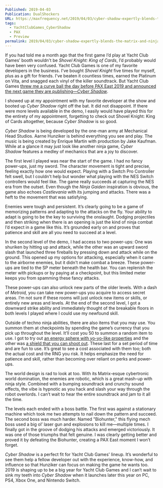 ```yaml
---
Published: 2019-04-03
Publication: DualShockers
URL: https://maxfrequency.net/2019/04/03/cyber-shadow-expertly-blends-the-matrix-and-ninja-gaiden/
tags:
  - YachtClubGames_CyberShadow
  - PAX
  - Preview
permalink: 2019/04/03/cyber-shadow-expertly-blends-the-matrix-and-ninja-gaiden/
---
```

If you had told me a month ago that the first game I’d play at Yacht Club Games’ booth wouldn't be _Shovel Knight: King of Cards_, I’d probably would have been very confused. Yacht Club Games is one of my favorite developers in the business. I've bought _Shovel Knight_ five times for myself, plus as a gift for friends. I've beaten it countless times, earned the Platinum on Vita, and snagged each vinyl of the killer soundtrack. But Yacht Club Games [threw me a curve ball the day before PAX East 2019 and announced the next game they are publishing—_Cyber Shadow_](https://www.dualshockers.com/cyber-shadow-yacht-club-games-publishing/).

I showed up at my appointment with my favorite developer at the show and booted up _Cyber Shadow_ right off the bat. It did not disappoint. If there were more levels available in the demo, I easily would have played this for the entirety of my appointment, forgetting to check out Shovel Knight: King of Cards altogether, because _Cyber Shadow_ is so good.

_Cyber Shadow_ is being developed by the one-man army at Mechanical Head Studios. Aarne Hunziker is behind everything you see and play. The music is being created by Enrique Martin with production by Jake Kaufman. While at a glance it may just look like another ninja game, _Cyber Shadow_ features a medley of mechanics that are a joy to discover.

The first level I played was near the start of the game. I had no fancy power-ups, just my sword. The character movement is tight and precise, feeling exactly how one would expect. Playing with a Switch Pro Controller felt swell, but I couldn't help but wonder what playing with the NES Switch controllers would feel like. The game really succeeds at capturing the NES era from the outset. Even though the _Ninja Gaiden_ inspiration is obvious, the game also echoes _Castlevania_ with its jumping and attacks. There was a heft to the movement that was satisfying.

Enemies were tough and persistent. It’s clearly going to be a game of memorizing patterns and adapting to the attacks on the fly. Your ability to adapt is going to be the key to surviving the onslaught. Dodging projectiles and then striking when there is an opening is just the kind of ninja combat I’d expect in a game like this. It’s grounded early on and proves that patience and skill are all you need to succeed at a level.

In the second level of the demo, I had access to two power-ups: One was shuriken by hitting up and attack, while the other was an upward sword slash that launched three fireballs by pressing down and attack while on the ground. This opened up my options for attacking, especially when it came to the airborne enemies, but it didn't make combat a breeze. These power-ups are tied to the SP meter beneath the health bar. You can replenish the meter with pickups or by paying at a checkpoint, but this limited meter keeps you from spamming these fancy attacks. 

These power-ups can also unlock new parts of the older levels. With a dash of _Metroid,_ you can take new power-ups you acquire to access secret areas. I’m not sure if these rooms will just unlock new items or skills, or entirely new areas and levels. At the end of the second level, I got a downward strike ability and immediately thought of the breakable floors in both levels I played where I could use my newfound skill.

Outside of techno ninja abilities, there are also items that you may use. You summon them at checkpoints by spending the game’s currency that you pick up throughout the level. It’ll cost you 50 to summon a random item to use. I got to try out [an energy sphere with yo-yo-like properties](https://twitter.com/MekaSkull/status/1082318049699614726) and the other was [a shield that you can shoot out](https://twitter.com/MekaSkull/status/1091487649037254657). These last for a set period of time and are fun to use. It’s great to see a cost associated with them too; both the actual cost and the RNG you risk. It helps emphasize the need for patience and skill, rather than becoming over reliant on perks and power-ups.

The world design is rad to look at too. With its Matrix-esque cybertronic world domination, the enemies are robotic, which is a great mash-up with ninja style. Combined with a bumping soundtrack and crunchy sound effects, the vibe is hypnotic as you hack and slash your way through the robot overlords. I can’t wait to hear the entire soundtrack and jam to it all the time.

The levels each ended with a boss battle. The first was against a stationary machine which took me two attempts to nail down the pattern and succeed. The second boss was much harder. Named "Biohunter," this flying mech boss used a big ol’ laser gun and explosions to kill me—multiple times. I finally got in the groove of dodging his attacks and emerged victoriously. It was one of those triumphs that felt genuine. I was clearly getting better and proved it by defeating the Biohunter, creating a PAX East moment I won’t forget.

_Cyber Shadow_ is a perfect fit for Yacht Club Games' lineup. It’s wonderful to see them help a fellow developer out with the experience, know-how, and influence so that Hunziker can focus on making the game he wants too. 2019 is shaping up to be a big year for Yacht Club Games and I can’t wait to sink my teeth into _Cyber Shadow_ when it launches later this year on PC, PS4, Xbox One, and Nintendo Switch.